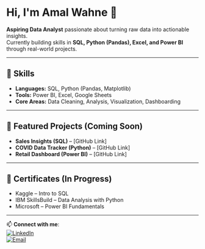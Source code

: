 # Hi, I'm Amal Wahne 👋

**Aspiring Data Analyst** passionate about turning raw data into actionable insights.  
Currently building skills in **SQL, Python (Pandas), Excel, and Power BI** through real-world projects.

---

## 🔹 Skills
- **Languages:** SQL, Python (Pandas, Matplotlib)
- **Tools:** Power BI, Excel, Google Sheets
- **Core Areas:** Data Cleaning, Analysis, Visualization, Dashboarding

---

## 📂 Featured Projects (Coming Soon)
- **Sales Insights (SQL)** – [GitHub Link]
- **COVID Data Tracker (Python)** – [GitHub Link]
- **Retail Dashboard (Power BI)** – [GitHub Link]

---

## 📜 Certificates (In Progress)
- Kaggle – Intro to SQL  
- IBM SkillsBuild – Data Analysis with Python  
- Microsoft – Power BI Fundamentals

---

📫 **Connect with me**:  
[![LinkedIn](https://img.shields.io/badge/LinkedIn-Profile-blue)](https://www.linkedin.com/in/amal-rao-wahne-125b2319b/)  
[![Email](https://img.shields.io/badge/Email-amanrao8871%40gmail.com-red)](mailto:amanrao8871@gmail.com)
